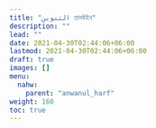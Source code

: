 ```yaml
---
title: "التنوين তানউইন"
description: ""
lead: ""
date: 2021-04-30T02:44:06+06:00
lastmod: 2021-04-30T02:44:06+06:00
draft: true
images: []
menu: 
  nahw:
    parent: "anwanul_harf"
weight: 160
toc: true
---
```



